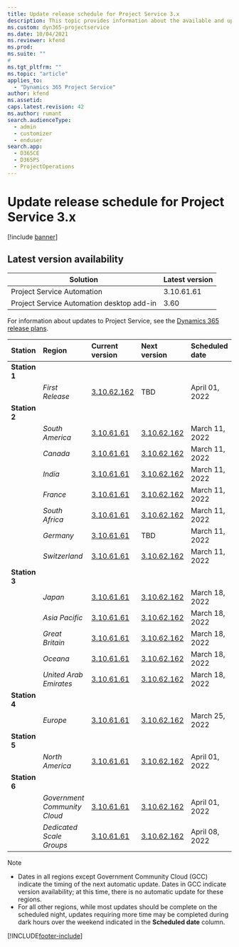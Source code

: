 ```yaml
---
title: Update release schedule for Project Service 3.x
description: This topic provides information about the available and upcoming releases of Dynamics 365 Project Service Automation.
ms.custom: dyn365-projectservice
ms.date: 10/04/2021
ms.reviewer: kfend
ms.prod:
ms.suite: ""
#
ms.tgt_pltfrm: ""
ms.topic: "article"
applies_to: 
  - "Dynamics 365 Project Service"
author: kfend
ms.assetid: 
caps.latest.revision: 42
ms.author: rumant
search.audienceType: 
  - admin
  - customizer
  - enduser
search.app: 
  - D365CE
  - D365PS
  - ProjectOperations
---
```


# Update release schedule for Project Service 3.x

[!include [banner](../includes/psa-now-project-operations.md)]

## Latest version availability

| Solution  | Latest version |
|-------|----|
| Project Service Automation    | 3.10.61.61 |
| Project Service Automation desktop add-in                | 3.60          |

For information about updates to Project Service, see the [Dynamics 365 release plans](/dynamics365/release-plans/). 

| Station  | Region | Current version | Next version |  Scheduled date
| :---   | :---   | :---   | :---   |:---   |         
|<strong>Station 1</strong> | |  |  | |
| | <i>First Release</i> | [3.10.62.162](whats-new-ur-41.md) | TBD | April 01, 2022
|<strong>Station 2</strong> | |  |  | |
| | <i>South America</i> | [3.10.61.61](whats-new-ur-40.md) | [3.10.62.162](whats-new-ur-41.md) | March 11, 2022
| | <i>Canada</i> | [3.10.61.61](whats-new-ur-40.md) | [3.10.62.162](whats-new-ur-41.md) | March 11, 2022
| | <i>India</i> | [3.10.61.61](whats-new-ur-40.md) | [3.10.62.162](whats-new-ur-41.md) | March 11, 2022
| | <i>France</i> | [3.10.61.61](whats-new-ur-40.md) | [3.10.62.162](whats-new-ur-41.md) | March 11, 2022
| | <i>South Africa</i> | [3.10.61.61](whats-new-ur-40.md) | [3.10.62.162](whats-new-ur-41.md) | March 11, 2022
| | <i>Germany</i> | [3.10.61.61](whats-new-ur-40.md) | TBD | March 11, 2022
| | <i>Switzerland</i> | [3.10.61.61](whats-new-ur-40.md) | [3.10.62.162](whats-new-ur-41.md) | March 11, 2022
|<strong>Station 3</strong> | |  |  | |
| | <i>Japan</i> | [3.10.61.61](whats-new-ur-40.md) | [3.10.62.162](whats-new-ur-41.md) | March 18, 2022
| | <i>Asia Pacific</i> | [3.10.61.61](whats-new-ur-40.md) | [3.10.62.162](whats-new-ur-41.md) | March 18, 2022
| | <i>Great Britain</i> | [3.10.61.61](whats-new-ur-40.md) | [3.10.62.162](whats-new-ur-41.md) | March 18, 2022
| | <i>Oceana</i> | [3.10.61.61](whats-new-ur-40.md) | [3.10.62.162](whats-new-ur-41.md) | March 18, 2022
| | <i>United Arab Emirates</i> | [3.10.61.61](whats-new-ur-40.md) | [3.10.62.162](whats-new-ur-41.md) | March 18, 2022
|<strong>Station 4</strong> | |  |  | |
| | <i>Europe</i> | [3.10.61.61](whats-new-ur-40.md) | [3.10.62.162](whats-new-ur-41.md) | March 25, 2022
|<strong>Station 5</strong> | |  |  | |
| | <i>North America</i> | [3.10.61.61](whats-new-ur-40.md) | [3.10.62.162](whats-new-ur-41.md) | April 01, 2022
|<strong>Station 6</strong> | |  |  | |
| | <i>Government Community Cloud</i> | [3.10.61.61](whats-new-ur-40.md) | [3.10.62.162](whats-new-ur-41.md) | April 01, 2022
| | <i>Dedicated Scale Groups</i> | [3.10.61.61](whats-new-ur-40.md) | [3.10.62.162](whats-new-ur-41.md) | April 08, 2022



>[!Note]
> - Dates in all regions except Government Community Cloud (GCC) indicate the timing of the next automatic update. Dates in GCC indicate version availability; at this time, there is no automatic update for these regions.
> - For all other regions, while most updates should be complete on the scheduled night, updates requiring more time may be completed during dark hours over the weekend indicated in the **Scheduled date** column.


[!INCLUDE[footer-include](../includes/footer-banner.md)]
